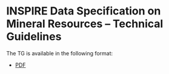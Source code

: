 # INSPIRE Data Specification on Mineral Resources – Technical Guidelines

The TG is available in the following format:
* [PDF](dataspecification_mr.pdf)
